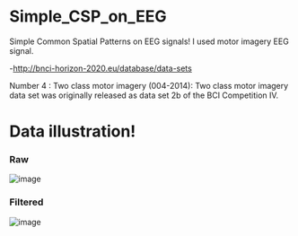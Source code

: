 # Simple_CSP_on_EEG

Simple Common Spatial Patterns on EEG signals!
I used motor imagery EEG signal.

-http://bnci-horizon-2020.eu/database/data-sets

Number 4 : Two class motor imagery (004-2014):  Two class motor imagery data set was originally released as data set 2b of the BCI Competition IV.

# Data illustration!
### Raw
![image](https://github.com/magnumical/Simple_CSP_on_EEG/blob/master/raw1.png)

### Filtered
![image](https://github.com/magnumical/Simple_CSP_on_EEG/blob/master/filtered2.png)

